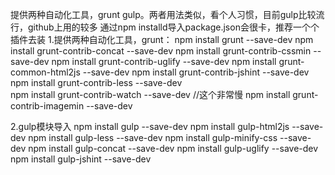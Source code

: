 
提供两种自动化工具，grunt gulp。两者用法类似，看个人习惯，目前gulp比较流行，github上用的较多
通过npm installd导入package.json会很卡，推荐一个个插件去装
1.提供两种自动化工具，grunt：
npm install grunt --save-dev
npm install grunt-contrib-concat --save-dev
npm install grunt-contrib-cssmin --save-dev
npm install grunt-contrib-uglify --save-dev
npm install grunt-common-html2js --save-dev
npm install grunt-contrib-jshint --save-dev
npm install grunt-contrib-less --save-dev   
npm install grunt-contrib-watch --save-dev
//这个非常慢
npm install grunt-contrib-imagemin --save-dev

2.gulp模块导入
npm install gulp --save-dev
npm install gulp-html2js --save-dev
npm install gulp-less --save-dev
npm install gulp-minify-css --save-dev
npm install gulp-concat --save-dev
npm install gulp-uglify --save-dev
npm install gulp-jshint --save-dev
